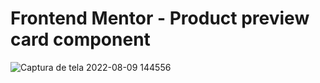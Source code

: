 # Frontend Mentor - Product preview card component

![Captura de tela 2022-08-09 144556](https://user-images.githubusercontent.com/96800792/183723784-6e290440-b2f7-4300-91da-ae3261a721be.png)
